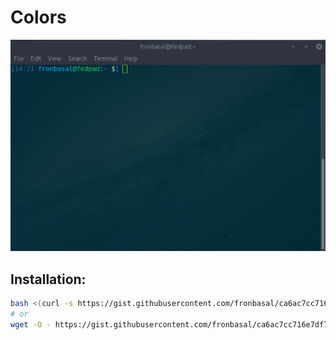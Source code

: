 # Colors
![Screenshot](./screenshot.png)
## Installation:
```bash
bash <(curl -s https://gist.githubusercontent.com/fronbasal/ca6ac7cc716e7df7f693fe77fa1268a0/raw/b07c58386d2714e0479bdd13843ad401e5293852/colors.sh)
# or
wget -O - https://gist.githubusercontent.com/fronbasal/ca6ac7cc716e7df7f693fe77fa1268a0/raw/b07c58386d2714e0479bdd13843ad401e5293852/colors.sh | bash
```
